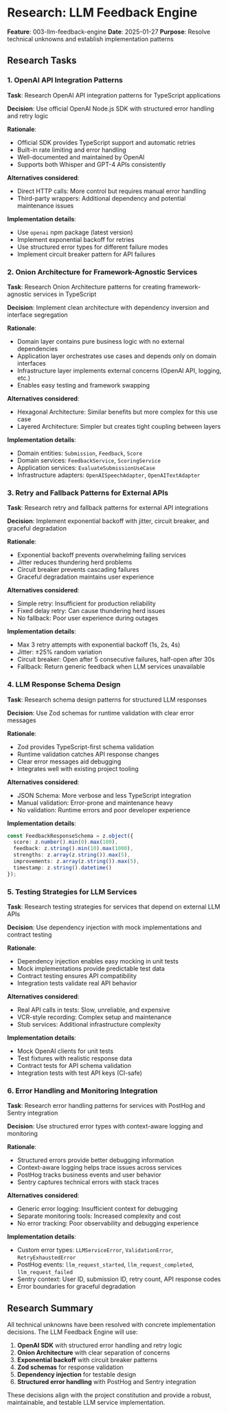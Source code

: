 # Research: LLM Feedback Engine

**Feature**: 003-llm-feedback-engine
**Date**: 2025-01-27
**Purpose**: Resolve technical unknowns and establish implementation patterns

## Research Tasks

### 1. OpenAI API Integration Patterns

**Task**: Research OpenAI API integration patterns for TypeScript applications

**Decision**: Use official OpenAI Node.js SDK with structured error handling and retry logic

**Rationale**:

- Official SDK provides TypeScript support and automatic retries
- Built-in rate limiting and error handling
- Well-documented and maintained by OpenAI
- Supports both Whisper and GPT-4 APIs consistently

**Alternatives considered**:

- Direct HTTP calls: More control but requires manual error handling
- Third-party wrappers: Additional dependency and potential maintenance issues

**Implementation details**:

- Use `openai` npm package (latest version)
- Implement exponential backoff for retries
- Use structured error types for different failure modes
- Implement circuit breaker pattern for API failures

### 2. Onion Architecture for Framework-Agnostic Services

**Task**: Research Onion Architecture patterns for creating framework-agnostic services in TypeScript

**Decision**: Implement clean architecture with dependency inversion and interface segregation

**Rationale**:

- Domain layer contains pure business logic with no external dependencies
- Application layer orchestrates use cases and depends only on domain interfaces
- Infrastructure layer implements external concerns (OpenAI API, logging, etc.)
- Enables easy testing and framework swapping

**Alternatives considered**:

- Hexagonal Architecture: Similar benefits but more complex for this use case
- Layered Architecture: Simpler but creates tight coupling between layers

**Implementation details**:

- Domain entities: `Submission`, `Feedback`, `Score`
- Domain services: `FeedbackService`, `ScoringService`
- Application services: `EvaluateSubmissionUseCase`
- Infrastructure adapters: `OpenAISpeechAdapter`, `OpenAITextAdapter`

### 3. Retry and Fallback Patterns for External APIs

**Task**: Research retry and fallback patterns for external API integrations

**Decision**: Implement exponential backoff with jitter, circuit breaker, and graceful degradation

**Rationale**:

- Exponential backoff prevents overwhelming failing services
- Jitter reduces thundering herd problems
- Circuit breaker prevents cascading failures
- Graceful degradation maintains user experience

**Alternatives considered**:

- Simple retry: Insufficient for production reliability
- Fixed delay retry: Can cause thundering herd issues
- No fallback: Poor user experience during outages

**Implementation details**:

- Max 3 retry attempts with exponential backoff (1s, 2s, 4s)
- Jitter: ±25% random variation
- Circuit breaker: Open after 5 consecutive failures, half-open after 30s
- Fallback: Return generic feedback when LLM services unavailable

### 4. LLM Response Schema Design

**Task**: Research schema design patterns for structured LLM responses

**Decision**: Use Zod schemas for runtime validation with clear error messages

**Rationale**:

- Zod provides TypeScript-first schema validation
- Runtime validation catches API response changes
- Clear error messages aid debugging
- Integrates well with existing project tooling

**Alternatives considered**:

- JSON Schema: More verbose and less TypeScript integration
- Manual validation: Error-prone and maintenance heavy
- No validation: Runtime errors and poor developer experience

**Implementation details**:

```typescript
const FeedbackResponseSchema = z.object({
  score: z.number().min(0).max(100),
  feedback: z.string().min(10).max(1000),
  strengths: z.array(z.string()).max(5),
  improvements: z.array(z.string()).max(5),
  timestamp: z.string().datetime()
});
```

### 5. Testing Strategies for LLM Services

**Task**: Research testing strategies for services that depend on external LLM APIs

**Decision**: Use dependency injection with mock implementations and contract testing

**Rationale**:

- Dependency injection enables easy mocking in unit tests
- Mock implementations provide predictable test data
- Contract testing ensures API compatibility
- Integration tests validate real API behavior

**Alternatives considered**:

- Real API calls in tests: Slow, unreliable, and expensive
- VCR-style recording: Complex setup and maintenance
- Stub services: Additional infrastructure complexity

**Implementation details**:

- Mock OpenAI clients for unit tests
- Test fixtures with realistic response data
- Contract tests for API schema validation
- Integration tests with test API keys (CI-safe)

### 6. Error Handling and Monitoring Integration

**Task**: Research error handling patterns for services with PostHog and Sentry integration

**Decision**: Use structured error types with context-aware logging and monitoring

**Rationale**:

- Structured errors provide better debugging information
- Context-aware logging helps trace issues across services
- PostHog tracks business events and user behavior
- Sentry captures technical errors with stack traces

**Alternatives considered**:

- Generic error logging: Insufficient context for debugging
- Separate monitoring tools: Increased complexity and cost
- No error tracking: Poor observability and debugging experience

**Implementation details**:

- Custom error types: `LLMServiceError`, `ValidationError`, `RetryExhaustedError`
- PostHog events: `llm_request_started`, `llm_request_completed`, `llm_request_failed`
- Sentry context: User ID, submission ID, retry count, API response codes
- Error boundaries for graceful degradation

## Research Summary

All technical unknowns have been resolved with concrete implementation decisions. The LLM Feedback Engine will use:

1. **OpenAI SDK** with structured error handling and retry logic
2. **Onion Architecture** with clear separation of concerns
3. **Exponential backoff** with circuit breaker patterns
4. **Zod schemas** for response validation
5. **Dependency injection** for testable design
6. **Structured error handling** with PostHog and Sentry integration

These decisions align with the project constitution and provide a robust, maintainable, and testable LLM service implementation.
